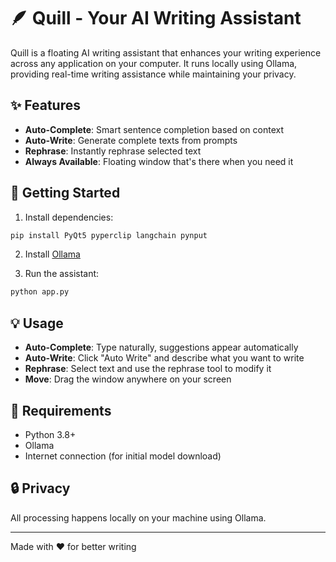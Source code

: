 # 🪶 Quill - Your AI Writing Assistant

Quill is a floating AI writing assistant that enhances your writing experience across any application on your computer. It runs locally using Ollama, providing real-time writing assistance while maintaining your privacy.

## ✨ Features

- **Auto-Complete**: Smart sentence completion based on context
- **Auto-Write**: Generate complete texts from prompts
- **Rephrase**: Instantly rephrase selected text
- **Always Available**: Floating window that's there when you need it

## 🚀 Getting Started

1. Install dependencies:
```bash
pip install PyQt5 pyperclip langchain pynput
```

2. Install [Ollama](https://ollama.ai/)

3. Run the assistant:
```bash
python app.py
```

## 💡 Usage

- **Auto-Complete**: Type naturally, suggestions appear automatically
- **Auto-Write**: Click "Auto Write" and describe what you want to write
- **Rephrase**: Select text and use the rephrase tool to modify it
- **Move**: Drag the window anywhere on your screen

## 🔧 Requirements

- Python 3.8+
- Ollama
- Internet connection (for initial model download)

## 🔒 Privacy

All processing happens locally on your machine using Ollama.

---
Made with ❤️ for better writing

